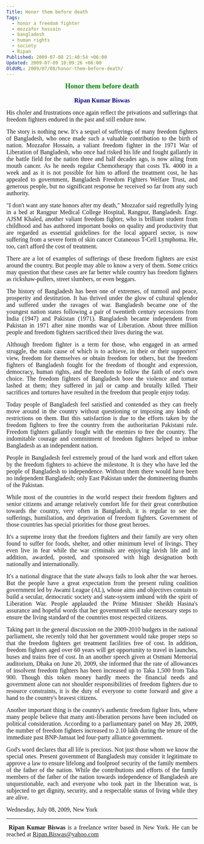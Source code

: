 ```yaml
---
Title: Honor them before death
Tags:
  - honor a freedom fighter
  - mozzafor hossain
  - bangladesh
  - human rights
  - society
  - Ripan
Published: 2009-07-08 21:40:54 +06:00
Updated: 2009-07-09 10:09:26 +06:00
OldURL: 2009/07/08/honor-them-before-death/
---
```


<p style="margin: 0in 0in 0pt; text-align: center;"><span style="font-size: large; color: #008000; font-family: Garamond;"><strong>Honor them before death</strong></span></p>
<p style="margin: 0in 0in 0pt; text-align: center;"><span style="font-size: medium; font-family: Garamond;"><strong><span style="font-weight: normal;"> </span></strong></span></p>
<p style="margin: 0in 0in 0pt; text-align: center;"><span style="font-size: medium; color: #000080; font-family: Garamond;"><strong>Ripan Kumar Biswas</strong></span></p>
<p style="text-align: justify;"><span style="font-size: medium; font-family: Garamond;"><strong><span style="font-weight: normal;">His choler and </span></strong>frustrations once again <strong><span style="font-weight: normal;">reflect the privations and sufferings that freedom fighters endured in the past and still endure now.</span></strong></span></p>
<p style="text-align: justify;"><span style="font-size: medium; font-family: Garamond;">The story is nothing new. It's a sequel of sufferings of many freedom fighters of Bangladesh, who once <span class="fullpost">made such a valuable contribution to the birth of nation. </span>Mozzafor Hossain, a valiant freedom fighter in the 1971 War of Liberation of Bangladesh, who once <span class="fullpost">had risked his life and</span> fought gallantly in the battle field for the nation three and half decades ago, is now ailing from mouth cancer. As he needs regular <span lang="EN">Chemotherapy that costs Tk. 4000 in a week and as </span>it is not possible for him to afford the treatment cost, he has appealed to government, Bangladesh Freedom Fighters Welfare Trust, and<strong> </strong>generous people, but no significant response he received so far from any such authority.</span></p>
<p style="text-align: justify;"><span style="font-size: medium; font-family: Garamond;">"I don't want any state honors after my death," Mozzafor said regretfully lying in a bed at Rangpur Medical College Hospital, Rangpur, Bangladesh. Engr. AJSM Khaled, another valiant freedom fighter, who is brilliant student from childhood and has authored important books on quality and productivity that are regarded as essential guidelines for the local apparel sector, is now suffering from a severe form of skin cancer Cutaneous T-Cell Lymphoma. He, too, can't afford the cost of treatment.</span></p>
<p style="text-align: justify;"><span style="font-size: medium; font-family: Garamond;">There are a lot of examples of sufferings of these freedom fighters are exist around the country. But people may able to know a very of them. Some critics may question that these cases are far better while country has freedom fighters as rickshaw-pullers, street slumbers, or even beggars. </span></p>
<p class="MsoNormal" style="text-align: justify;"><span style="font-size: medium; font-family: Garamond;"><span class="hd7">The </span><span class="yshortcuts">history of Bangladesh</span><span class="hd7"> has been one of extremes, of turmoil and peace, prosperity and destitution. It has thrived under the glow of cultural splendor and suffered under the ravages of war.</span> <span class="hd7">Bangladesh became one of the youngest nation states following a pair of twentieth century secessions from </span><span class="yshortcuts">India</span><span class="hd7"> (1947) and </span><span class="yshortcuts">Pakistan</span><span class="hd7"> (1971). </span>Bangladesh became independent from Pakistan in 1971 after nine months war of Liberation. About three million people and freedom fighters sacrificed their lives during the war.</span></p>
<p style="text-align: justify;"><span style="font-size: medium; font-family: Garamond;">Although freedom fighter is a term for those, who engaged in an armed struggle, the main cause of which is to achieve, in their or their supporters' view, freedom for themselves or obtain freedom for others, but the freedom fighters of Bangladesh fought for the freedom of thought and expression, democracy, human rights, and the freedom to follow the faith of one's own choice. The freedom fighters of Bangladesh bore the violence and torture lashed at them; they suffered in jail or camp and brutally killed. Their sacrifices and tortures have resulted in the freedom that people enjoy today.</span></p>
<p style="text-align: justify;"><span style="font-size: medium; font-family: Garamond;">Today people of Bangladesh feel satisfied and contended as they can freely move around in the country without questioning or imposing any kinds of restrictions on them. But this satisfaction is due to the efforts taken by the freedom fighters to free the country from the authoritarian Pakistani rule. Freedom fighters gallantly fought with the enemies to free the country. The indomitable courage and commitment of freedom fighters helped to imbue Bangladesh as an independent nation.</span></p>
<p style="text-align: justify;"><span style="font-size: medium; font-family: Garamond;">People in Bangladesh feel extremely proud of the hard work and effort taken by the freedom fighters to achieve the milestone. It is they who have led the people of Bangladesh to independence. Without them there would have been no independent Bangladesh; only East Pakistan under the domineering thumbs of the Pakistan.</span></p>
<p style="text-align: justify;"><span style="font-size: medium; font-family: Garamond;">While most of the countries in the world respect their freedom fighters and senior citizens and arrange relatively comfort life for their great contribution towards the country, very often in Bangladesh, it is regular to see the sufferings, humiliation, and deprivation of freedom fighters. Government of those countries has special priorities for those great heroes.</span></p>
<p class="MsoNormal" style="text-align: justify;"><span style="font-size: medium; font-family: Garamond;">It's a supreme irony that the freedom fighters and their family are very often found to suffer for foods, shelter, and other minimum level of livings. They even live in fear while the war criminals are enjoying lavish life and in addition, awarded, posted, and sponsored with <span class="hd7">high designation both nationally and internationally. </span></span></p>
<p style="text-align: justify;"><span style="font-size: medium; font-family: Garamond;"><span class="fullpost">It's a national disgrace that the state always fails to look after the war heroes. But the people have a great expectation from the present ruling coalition government led by Awami League (AL), whose aims and objectives contain to build </span>a secular, democratic society and state-system imbued with the spirit of Liberation War. People applauded the Prime Minister Sheikh Hasina's assurance and hopeful words that her government will take necessary steps to ensure the living standard of the countries most respected citizens.</span></p>
<p style="text-align: justify;"><span style="font-size: medium; font-family: Garamond;">Taking part in the general discussion on the 2009-2010 budgets in the national parliament, she recently told that her government would take proper steps so that the freedom fighters get treatment facilities free of cost. In addition, freedom fighters aged over 60 years will get opportunity to travel in launches, buses and trains free of cost. In an another speech given at Osmani Memorial auditorium, Dhaka on June 20, 2009, she informed that the rate of allowances of insolvent freedom fighters has been increased up to Taka 1,500 from Taka 900. Though this token money hardly meets the financial needs and government alone can not shoulder responsibilities of freedom fighters due to resource constraints, it is the duty of everyone to come forward and give a hand to the country's bravest citizens.</span></p>
<p class="MsoNormal" style="text-align: justify;"><span style="font-size: medium; font-family: Garamond;"><span class="fullpost">Another important thing is the country's authentic freedom fighter lists, where many people believe that many anti-liberation persons have been included on political consideration. According to a parliamentary panel on May 28, 2009, </span><span class="bd">the number of freedom fighters increased to 2.10 lakh during the tenure of the immediate past BNP-Jamaat led four-party alliance government. </span></span></p>
<p style="text-align: justify;"><span style="font-size: medium; font-family: Garamond;">God's word declares that all life is precious. Not just those whom we know the special ones. Present government of Bangladesh may consider it legitimate to approve a law to ensure lifelong and foolproof security of the family members of the father of the nation. While the contributions and efforts of the family members of the father of the nation towards independence of Bangladesh are unquestionable, each and everyone who took part in the liberation war, is subjected to get dignity, security, and a respectable status of living while they are alive.</span></p>
<p style="text-align: justify;"><span style="font-size: medium; font-family: Garamond;">Wednesday, July 08, 2009, New York</span></p>

<hr />
<p class="MsoNormal" style="text-align: justify;"><span style="font-size: medium; font-family: Garamond;"> </span><span style="font-size: medium; font-family: Garamond;"><strong>Ripan Kumar Biswas</strong> is a freelance writer based in New York. He can be reached at <a href="mailto:Ripan.Biswas@yahoo.com">Ripan.Biswas@yahoo.com</a> </span></p>
